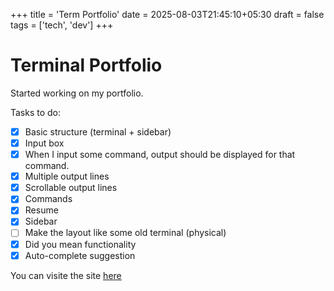 +++
title = 'Term Portfolio'
date = 2025-08-03T21:45:10+05:30
draft = false
tags = ['tech', 'dev']
+++
# Terminal Portfolio
Started working on my portfolio.

Tasks to do:
- [x] Basic structure (terminal + sidebar)
- [x] Input box
- [x] When I input some command, output should be displayed for that command.
- [x] Multiple output lines
- [x] Scrollable output lines
- [x] Commands
- [x] Resume
- [x] Sidebar
- [ ] Make the layout like some old terminal (physical)
- [x] Did you mean functionality
- [x] Auto-complete suggestion

You can visite the site [here](https://www.runat.xyz)
